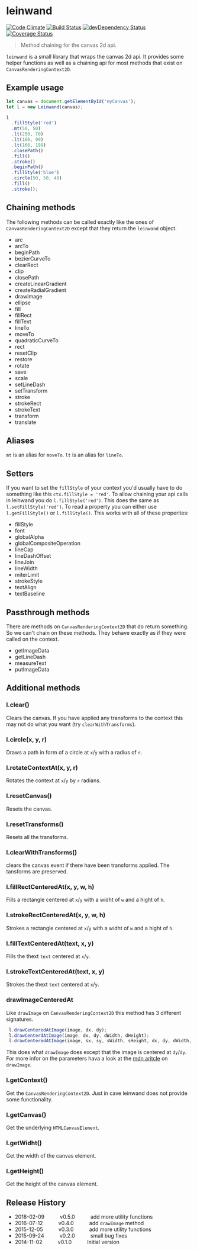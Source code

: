 # leinwand
[![Code Climate](https://codeclimate.com/github/tillarnold/leinwand/badges/gpa.svg)](https://codeclimate.com/github/tillarnold/leinwand)
[![Build Status](https://travis-ci.org/tillarnold/leinwand.svg?branch=master)](https://travis-ci.org/tillarnold/leinwand)
[![devDependency Status](https://david-dm.org/tillarnold/leinwand/dev-status.svg)](https://david-dm.org/tillarnold/leinwand#info=devDependencies)
[![Coverage Status](https://img.shields.io/coveralls/tillarnold/leinwand.svg)](https://coveralls.io/r/tillarnold/leinwand?branch=master)


> Method chaining for the canvas 2d api.

`leinwand` is a small library that wraps the canvas 2d api. It provides some helper functions as well as a chaining api for
most methods that exist on `CanvasRenderingContext2D`.

## Example usage

```js
let canvas = document.getElementById('myCanvas');
let l = new Leinwand(canvas);

l
  .fillStyle('red')
  .mt(50, 50)
  .lt(250, 70)
  .lt(166, 99)
  .lt(166, 199)
  .closePath()
  .fill()
  .stroke()
  .beginPath()
  .fillStyle('blue')
  .circle(50, 50, 40)
  .fill()
  .stroke();

```

## Chaining methods

The following methods can be called exactly like the ones of `CanvasRenderingContext2D` except that they return the `leinwand` object.

- arc
- arcTo
- beginPath
- bezierCurveTo
- clearRect
- clip
- closePath
- createLinearGradient
- createRadialGradient
- drawImage
- ellipse
- fill
- fillRect
- fillText
- lineTo
- moveTo
- quadraticCurveTo
- rect
- resetClip
- restore
- rotate
- save
- scale
- setLineDash
- setTransform
- stroke
- strokeRect
- strokeText
- transform
- translate

## Aliases
`mt` is an alias for `moveTo`. `lt` is an alias for `lineTo`.

## Setters
If you want to set the `fillStyle` of your context you'd usually have to do something like this `ctx.fillStyle = 'red'`.
To allow chaining your api calls in leinwand you do `l.fillStyle('red')`. This does the same as `l.setFillStyle('red')`.
To read a property you can either use `l.getFillStyle()` or `l.fillStyle()`. 
This works with all of these properites:

- fillStyle
- font
- globalAlpha
- globalCompositeOperation
- lineCap
- lineDashOffset
- lineJoin
- lineWidth
- miterLimit
- strokeStyle
- textAlign
- textBaseline

## Passthrough methods
There are methods on `CanvasRenderingContext2D` that do return something. So we can't chain on these methods. They behave exactly as if they were called on the context.

- getImageData
- getLineDash
- measureText
- putImageData

## Additional methods

### l.clear()
Clears the canvas. If you have applied any transforms to the context this may not do what you want (try `clearWithTransforms`).

### l.circle(x, y, r)
Draws a path in form of a circle at `x`/`y` with a radius of `r`.

### l.rotateContextAt(x, y, r)
Rotates the context at `x`/`y` by `r` radians.

### l.resetCanvas()
Resets the canvas.

### l.resetTransforms()
Resets all the transforms.

### l.clearWithTransforms()
clears the canvas event if there have been transforms applied. The tansforms are preserved.

### l.fillRectCenteredAt(x, y, w, h)
Fills a rectangle centered at `x`/`y` with a widht of `w` and a hight of `h`.

### l.strokeRectCenteredAt(x, y, w, h)
Strokes a rectangle centered at `x`/`y` with a widht of `w` and a hight of `h`.

### l.fillTextCenteredAt(text, x, y)
Fills the thext `text` centered at `x`/`y`.

### l.strokeTextCenteredAt(text, x, y)
Strokes the thext `text` centered at `x`/`y`.

### drawImageCenteredAt
Like `drawImage` on `CanvasRenderingContext2D` this method has 3 different signatures.
```js
 l.drawCenteredAtImage(image, dx, dy);
 l.drawCenterdAtImage(image, dx, dy, dWidth, dHeight);
 l.drawCenteredAtImage(image, sx, sy, sWidth, sHeight, dx, dy, dWidth, dHeight);
```

This does what `drawImage` does except that the image is centered at `dy`/`dy`.
For more infor on the parameters hava a look at the [mdn aritcle](https://developer.mozilla.org/en-US/docs/Web/API/CanvasRenderingContext2D/drawImage) on `drawImage`.

### l.getContext()
Get the `CanvasRenderingContext2D`. Just in cave leinwand does not provide some functionality.

### l.getCanvas()
Get the underlying `HTMLCanvasElement`.

### l.getWidht()
Get the width of the canvas element.

### l.getHeight()
Get the height of the canvas element.

## Release History
* 2018-02-09   v0.5.0   add more utility functions
* 2016-07-12   v0.4.0   add `drawImage` method
* 2015-12-05   v0.3.0   add more utility functions
* 2015-09-24   v0.2.0   small bug fixes
* 2014-11-02   v0.1.0   Initial version
